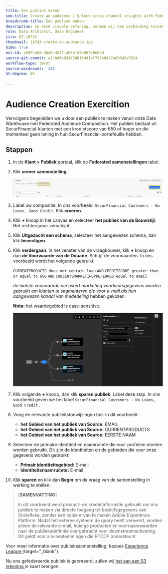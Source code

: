 ```yaml
---
title: Een publiek maken
seo-title: Create an audience | Unlock cross-channel insights with Federated Audience Composition
breadcrumb-title: Een publiek maken
description: In deze visuele oefening, vormen wij een verbinding tussen Adobe Experience Platform en uw onderneming Data Warehouse om Federated Audience Composition toe te laten.
role: Data Architect, Data Engineer
jira: KT-18743
thumbnail: 18743-create-an-audience.jpg
hide: true
exl-id: a507cab5-dba9-4bf7-a043-d7c967e9e07d
source-git-commit: a3c8d8b03472d01f491bf787ed647a696d3a5524
workflow-type: tm+mt
source-wordcount: '341'
ht-degree: 0%

---
```


# Audience Creation Exercition

Vervolgens begeleiden we u door een publiek te maken vanuit onze Data Warehouse met Federated Audience Composition. Het publiek bestaat uit SecurFinancial-klanten met een kredietscore van 650 of hoger en die momenteel geen lening in hun SecurFinancial-portefeuille hebben.

## Stappen

1. In de **Klant > Publiek** portaal, klik de **Federated samenstellingen** tabel.
2. Klik **creeer samenstelling**.

   ![ creeer-samenstelling ](assets/create-composition.png)

3. Label uw compositie. In ons voorbeeld: `SecurFinancial Customers - No Loans, Good Credit`. Klik **creëren**.

4. Klik **+** knoop in het canvas en selecteer **het publiek van de Bouwstijl**. Het rechterspoor verschijnt.

5. Klik **Uitgezocht een schema**, selecteer het aangewezen schema, dan klik **bevestigen**.

6. Klik **verdergaan**. In het venster van de vraagbouwer, klik **+** knoop en dan **de Voorwaarde van de Douane**. Schrijf de voorwaarden. In ons voorbeeld wordt het volgende gebruikt:

   `CURRENTPRODUCTS does not contain loan`
   `AND`
   `CREDITSCORE greater than or equal to 650`
   `AND`
   `CONSENTSMARKETINGPREFERRED equal to email`

   *de laatste voorwaarde verzekert marketing voorkeursgegevens worden gebruikt om klanten te segmenteren die voor e-mail als hun aangewezen kanaal van mededeling* hebben gekozen.

   **Nota:** het waardegebied is case-sensitive.

   ![ vraag-bouwer ](assets/query-builder.png)

7. Klik volgende **+** knoop, dan klik **sparen publiek**. Label deze stap. In ons voorbeeld geven we het label `SecurFinancial Customers - No Loans, Good Credit` .

8. Voeg de relevante publiekstoewijzingen toe. In dit voorbeeld:

   - **het Gebied van het publiek van Source:** EMAIL
   - **het Gebied van het publiek van Source:** CURRENTPRODUCTS
   - **het Gebied van het publiek van Source:** EERSTE NAAM

9. Selecteer de primaire identiteit en naamruimte die voor profielen moeten worden gebruikt. Dit zijn de identiteiten en de gebieden die voor onze gegevens worden gebruikt:

   - **Primair identiteitsgebied:** E-mail
   - **Identiteitsnaamruimte:** E-mail

10. Klik **sparen** en klik dan **Begin** om de vraag van de samenstelling in werking te stellen.

>[**SAMENVATTING**]
>
> In dit voorbeeld werd product- en kredietinformatie gebruikt om ons publiek te maken via directe toegang tot bedrijfsgegevens van Snowflake, zonder een kopie ervan te maken Adobe Experience Platform. Nadat het externe systeem de query heeft verwerkt, worden alleen de relevante e-mail, huidige producten en voornaamwaarden naar de publieksdefinitie overgebracht voor downstreamactivering. Dit geldt voor alle bestemmingen die RTCDP ondersteunt.

Voor meer informatie over publiekssamenstelling, bezoek [ Experience League ](https://experienceleague.adobe.com/nl/docs/federated-audience-composition/using/compositions/create-composition/create-composition){target="_blank"}.

Nu ons gefedereerde publiek is gecreeerd, zullen wij [ het aan een S3 rekening ](map-federated-audience-to-s3.md) in kaart brengen.
